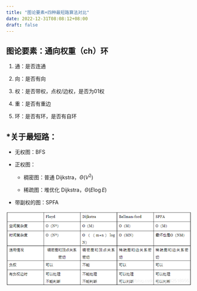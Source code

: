 ```yaml
---
title: "图论要素+四种最短路算法对比"
date: 2022-12-31T08:08:12+08:00
draft: false
---
```


## **图论要素：通向权重（ch）环**

1. 通：是否连通

2. 向：是否有向

3. 权：是否带权，点权/边权，是否为01权

4. 重：是否有重边

5. 环：是否有环，是否有自环

## \*关于最短路：

- 无权图：BFS
- 正权图：
  
  - 稠密图：普通 Dijkstra，$\Theta(V^2)$
  
  - 稀疏图：堆优化 Dijkstra，$\Theta(E \log E)$
- 带副权的图：SPFA

![四种最短路算法对比](四种最短路算法对比.png)
